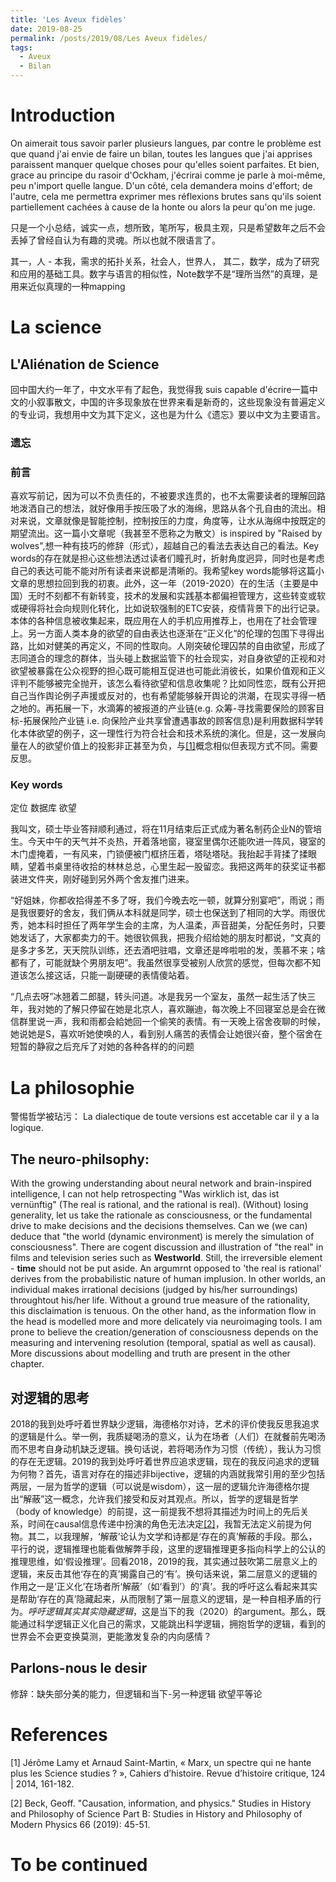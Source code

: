 ```yaml
---
title: 'Les Aveux fidèles'
date: 2019-08-25
permalink: /posts/2019/08/Les Aveux fidèles/
tags:
  - Aveux
  - Bilan
---
```



Introduction
==================
On aimerait tous savoir parler plusieurs langues, par contre le problème est que quand j'ai envie de faire un bilan, 
toutes les langues que j'ai apprises paraissent manquer quelque choses pour qu'elles soient parfaites. Et bien, grace au principe
du rasoir d'Ockham, j'écrirai comme je parle à moi-même, peu n'import quelle langue. D'un côté, cela demandera moins d'effort; 
de l'autre,  cela me permettra exprimer mes réflexions brutes sans qu'ils soient partiellement cachées à cause de la honte ou alors la peur
qu'on me juge. 

只是一个小总结，诚实一点，想所致，笔所写，极具主观，只是希望数年之后不会丢掉了曾经自认为有趣的灵魂。所以也就不限语言了。

其一，人 - 本我，需求的拓扑关系，社会人，世界人，
其二，数学，成为了研究和应用的基础工具。数字与语言的相似性，Note数学不是“理所当然”的真理，是用来近似真理的一种mapping

La science
==================

## L'Aliénation de Science
回中国大约一年了，中文水平有了起色，我觉得我 suis capable d'écrire一篇中文的小叙事散文，中国的许多现象放在世界来看是新奇的，这些现象没有普遍定义的专业词，我想用中文为其下定义，这也是为什么《遗忘》要以中文为主要语言。
### 遗忘
### 前言
喜欢写前记，因为可以不负责任的，不被要求连贯的，也不太需要读者的理解回路地泼洒自己的想法，就好像用手按压吸了水的海绵，思路从各个孔自由的流出。相对来说，文章就像是智能控制，控制按压的力度，角度等，让水从海绵中按既定的期望流出。这一篇小文章呢（我甚至不愿称之为散文）is inspired by "Raised by wolves",想一种有技巧的修辞（形式），超越自己的看法去表达自己的看法。Key words的存在就是担心这些想法透过读者们瞳孔时，折射角度迥异，同时也是考虑自己的表达可能不能对所有读者来说都是清晰的。我希望key words能够将这篇小文章的思想拉回到我的初衷。此外，这一年（2019-2020）在的生活（主要是中国）无时不刻都不有新转变，技术的发展和实践基本都偏袒管理方，这些转变或软或硬得将社会向规则化转化，比如说软强制的ETC安装，疫情背景下的出行记录。本体的各种信息被收集起来，既应用在人的手机应用推荐上，也用在了社会管理上。另一方面人类本身的欲望的自由表达也逐渐在“正义化“的伦理的包围下寻得出路，比如对健美的再定义，不同的性取向。人刚突破伦理囚禁的自由欲望，形成了志同道合的理念的群体，当头碰上数据监管下的社会现实，对自身欲望的正视和对欲望被暴露在公众视野的担心既可能相互促进也可能此消彼长，如果价值观和正义评判不能够被完全抛开，该怎么看待欲望和信息收集呢？比如同性恋，既有公开把自己当作舆论例子声援或反对的，也有希望能够躲开舆论的洪潮，在现实寻得一栖之地的。再拓展一下，水滴筹的被报道的产业链(e.g. 众筹-寻找需要保险的顾客目标-拓展保险产业链 i.e. 向保险产业共享曾遭遇事故的顾客信息)是利用数据科学转化本体欲望的例子，这一理性行为符合社会和技术系统的演化。但是，这一发展向量在人的欲望价值上的投影非正甚至为负，与[[1]](#1)概念相似但表现方式不同。需要反思。
### Key words
定位 数据库 欲望

我叫文，硕士毕业答辩顺利通过，将在11月结束后正式成为著名制药企业N的管培生。今天中午的天气并不炎热，开着落地窗，寝室里偶尔还能吹进一阵风，寝室的木门虚掩着，一有风来，门锁便被门框挤压着，塔哒塔哒。我抬起手背揉了揉眼睛，望着书桌里待收拾的林林总总，心里生起一股留恋。我把这两年的获奖证书都装进文件夹，刚好碰到另外两个舍友推门进来。

“好姐妹，你都收拾得差不多了呀，我们今晚去吃一顿，就算分别宴吧”，雨说；雨是我很要好的舍友，我们俩从本科就是同学，硕士也保送到了相同的大学。雨很优秀，她本科时担任了两年学生会的主席，为人温柔，声音甜美，分配任务时，只要她发话了，大家都卖力的干。她很钦佩我，把我介绍给她的朋友时都说，“文真的是多才多艺，天天院队训练，还去酒吧驻唱，文章还是哗啦啦的发，羡慕不来；啥都有了，可能就缺个男朋友吧”。我虽然很享受被别人欣赏的感觉，但每次都不知道该怎么接这话，只能一副硬硬的表情傻站着。

“几点去呀”冰翘着二郎腿，转头问道。冰是我另一个室友，虽然一起生活了快三年，我对她的了解只停留在她是北京人，喜欢蹦迪，每次晚上不回寝室总是会在微信群里说一声，我和雨都会給她回一个偷笑的表情。有一天晚上宿舍夜聊的时候，她说她是S，喜欢听她使唤的人，看到别人痛苦的表情会让她很兴奋，整个宿舍在短暂的静寂之后充斥了对她的各种各样的的问题

La philosophie
==================
警惕哲学被玷污： La dialectique de toute versions est accetable car il y a la logique.

## The neuro-philsophy: 
With the growing understanding about neural network and brain-inspired intelligence, I can not help retrospecting "Was wirklich ist, das ist vernünftig" (The real is rational, and the rational is real). (Without) losing generality, let us take the rationale as consciousness, or the fundamental drive to make decisions and the decisions themselves. Can we (we can) deduce that "the world (dynamic environment) is merely the simulation of consciousness". There are cogent discussion and illustration of "the real" in films and television series such as **Westworld**. Still, the irreversible element - **time** should not be put aside. An argumrnt opposed to 'the real is rational' derives from the probabilistic nature of human implusion. In other worlds, an individual makes irrational decisions (judged by his/her surroundings) throughtout his/her life. Without a ground true measure of the rationality, this disclaimation is tenuous. On the other hand, as the information flow in the head is modelled more and more delicately via neuroimaging tools. I am prone to believe the creation/generation of consciousness depends on the measuring and intervening resolution (temporal, spatial as well as causal). More discussions about modelling and truth are present in the other chapter.

## 对逻辑的思考
2018的我到处呼吁着世界缺少逻辑，海德格尔对诗，艺术的评价使我反思我追求的逻辑是什么。举一例，我质疑喝汤的意义，认为在场者（人们）在就餐前先喝汤而不思考自身动机缺乏逻辑。换句话说，若将喝汤作为习惯（传统），我认为习惯的存在无逻辑。2019的我到处呼吁着世界应追求逻辑，现在的我反问追求的逻辑为何物？首先，语言对存在的描述非bijective，逻辑的内涵就我常引用的至少包括两层，一层为哲学的逻辑（可以说是wisdom），这一层的逻辑允许海德格尔提出“解蔽”这一概念，允许我们接受和反对其观点。所以，哲学的逻辑是哲学（body of knowledge）的前提，这一前提我不想将其描述为时间上的先后关系，时间在causal信息传递中扮演的角色无法决定[[2]](#2)，我暂无法定义前提为何物。其二，以我理解，‘解蔽’论认为文学和诗都是‘存在的真’解蔽的手段。那么，平行的说，逻辑推理也能看做解弊手段，这里的逻辑推理更多指向科学上的公认的推理思维，如‘假设推理’。回看2018，2019的我，其实通过鼓吹第二层意义上的逻辑，来反击其他‘存在的真’揭露自己的‘有’。换句话来说，第二层意义的逻辑的作用之一是‘正义化’在场者所‘解蔽’（如‘看到’）的‘真’。我的呼吁这么看起来其实是帮助‘存在的真’隐藏起来，从而限制了第一层意义的逻辑，是一种自相矛盾的行为。*呼吁逻辑其实其实隐藏逻辑*，这是当下的我（2020）的argument。那么，既能通过科学逻辑正义化自己的需求，又能跳出科学逻辑，拥抱哲学的逻辑，看到的世界会不会更变换莫测，更能激发复杂的内向感情？

## Parlons-nous le desir
修辞：缺失部分美的能力，但逻辑和当下-另一种逻辑
欲望平等论

References
==================
<a id="1">[1]</a> 
Jérôme Lamy et Arnaud Saint-Martin, 
« Marx, un spectre qui ne hante plus les Science studies ? », 
Cahiers d’histoire. 
Revue d’histoire critique, 124 | 2014, 161-182.

<a id="2">[2]</a>
Beck, Geoff. "Causation, information, and physics." Studies in History and Philosophy of Science Part B: Studies in History and Philosophy of Modern Physics 66 (2019): 45-51.

To be continued
==================
